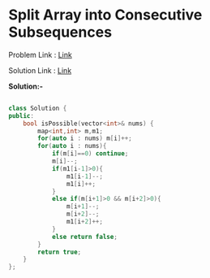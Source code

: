 
# Split Array into Consecutive Subsequences

Problem Link : [Link](https://leetcode.com/problems/split-array-into-consecutive-subsequences/)

Solution Link : [Link](https://leetcode.com/problems/split-array-into-consecutive-subsequences/submissions/880110872/)

**Solution:-**
```C++

class Solution {
public:
    bool isPossible(vector<int>& nums) {
        map<int,int> m,m1;
        for(auto i : nums) m[i]++;
        for(auto i : nums){
            if(m[i]==0) continue;
            m[i]--;
            if(m1[i-1]>0){
                m1[i-1]--;
                m1[i]++;
            }
            else if(m[i+1]>0 && m[i+2]>0){
                m[i+1]--;
                m[i+2]--;
                m1[i+2]++;
            }
            else return false;
        }
        return true;
    }
};

```

